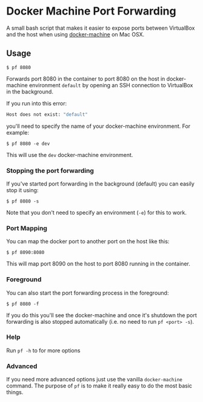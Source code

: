 # Docker Machine Port Forwarding

A small bash script that makes it easier to expose ports between VirtualBox and the host when using [docker-machine](https://docs.docker.com/machine/) on Mac OSX.

## Usage

	$ pf 8080

Forwards port 8080 in the container to port 8080 on the host in docker-machine environment `default` by opening an SSH connection to VirtualBox in the background.

If you run into this error:

```bash
Host does not exist: "default"
```

you'll need to specify the name of your docker-machine environment. For example:

	$ pf 8080 -e dev

This will use the `dev` docker-machine environment.

### Stopping the port forwarding

If you've started port forwarding in the background (default) you can easily stop it using:

	$ pf 8080 -s

Note that you don't need to specify an environment (`-e`) for this to work.

### Port Mapping

You can map the docker port to another port on the host like this:

	$ pf 8090:8080

This will map port 8090 on the host to port 8080 running in the container.

### Foreground

You can also start the port forwarding process in the foreground:

	$ pf 8080 -f

If you do this you'll see the docker-machine and once it's shutdown the port forwarding is also stopped automatically (i.e. no need to run `pf <port> -s`).

### Help

Run `pf -h` to for more options

### Advanced

If you need more advanced options just use the vanilla `docker-machine` command. The purpose of `pf` is to make it really easy to do the most basic things.